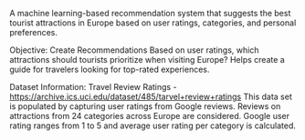 A machine learning-based recommendation system that suggests the best tourist attractions in Europe based on user ratings, categories, and personal preferences.

Objective:
    Create Recommendations
        Based on user ratings, which attractions should tourists prioritize when visiting Europe?
Helps create a guide for travelers looking for top-rated experiences.

Dataset Information:
Travel Review Ratings - https://archive.ics.uci.edu/dataset/485/tarvel+review+ratings
This data set is populated by capturing user ratings from Google reviews. Reviews on attractions from 24 categories across Europe are considered. Google user rating ranges from 1 to 5 and average user rating per category is calculated. 

